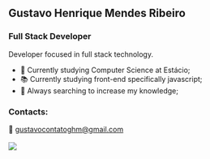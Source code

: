 ## Gustavo Henrique Mendes Ribeiro
### Full Stack Developer 
  Developer focused in full stack technology. <br>

- 📖 Currently studying Computer Science at Estácio; <br>
- 📚 Currently studying front-end specifically javascript; <br>
- 🔭 Always searching to increase my knowledge; <br>  

### Contacts:<br>
  📧 gustavocontatoghm@gmail.com <br>
<br>
[<img src="https://img.shields.io/badge/linkedin-%230077B5.svg?&style=for-the-badge&logo=linkedin&logoColor=white" />](https://www.linkedin.com/in/gustavohmendesr/)


